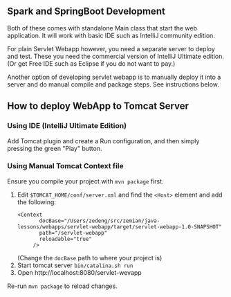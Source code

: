 ## Spark and SpringBoot Development

Both of these comes with standalone Main class that start the web application. It will work with
basic IDE such as IntelliJ community edition.

For plain Servlet Webapp however, you need a separate server to deploy and test. These you need
the commercial version of IntelliJ Ultimate edition. (Or get Free IDE such as Eclipse if you do not want to pay.)

Another option of developing servlet webapp is to manually deploy it into a server and do
manual compile and package steps. See instructions below.

## How to deploy WebApp to Tomcat Server

### Using IDE (IntelliJ Ultimate Edition)

Add Tomcat plugin and create a Run configuration, and then simply pressing the green "Play" button.

### Using Manual Tomcat Context file

Ensure you compile your project with `mvn package` first.

1. Edit `$TOMCAT_HOME/conf/server.xml` and find the `<Host>` element and add the following:
   ```
   <Context 
          docBase="/Users/zedeng/src/zemian/java-lessons/webapps/servlet-webapp/target/servlet-webapp-1.0-SNAPSHOT" 
          path="/servlet-webapp" 
          reloadable="true"
        />
   ```
   (Change the `docBase` path to where your project is)
3. Start tomcat server `bin/catalina.sh run`
4. Open http://localhost:8080/servlet-wevapp

Re-run `mvn package` to reload changes.
